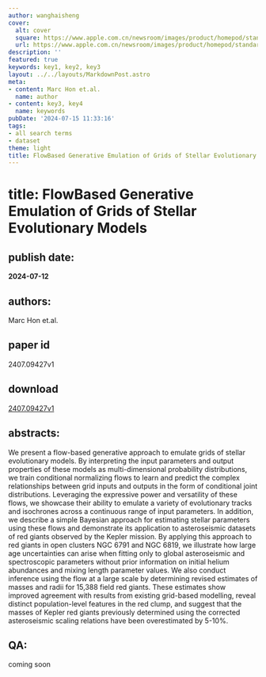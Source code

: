 ```yaml
---
author: wanghaisheng
cover:
  alt: cover
  square: https://www.apple.com.cn/newsroom/images/product/homepod/standard/Apple-HomePod-hero-230118_big.jpg.large_2x.jpg
  url: https://www.apple.com.cn/newsroom/images/product/homepod/standard/Apple-HomePod-hero-230118_big.jpg.large_2x.jpg
description: ''
featured: true
keywords: key1, key2, key3
layout: ../../layouts/MarkdownPost.astro
meta:
- content: Marc Hon et.al.
  name: author
- content: key3, key4
  name: keywords
pubDate: '2024-07-15 11:33:16'
tags:
- all search terms
- dataset
theme: light
title: FlowBased Generative Emulation of Grids of Stellar Evolutionary Models
---
```


# title: FlowBased Generative Emulation of Grids of Stellar Evolutionary Models 
## publish date: 
**2024-07-12** 
## authors: 
  Marc Hon et.al. 
## paper id
2407.09427v1
## download
[2407.09427v1](http://arxiv.org/abs/2407.09427v1)
## abstracts:
We present a flow-based generative approach to emulate grids of stellar evolutionary models. By interpreting the input parameters and output properties of these models as multi-dimensional probability distributions, we train conditional normalizing flows to learn and predict the complex relationships between grid inputs and outputs in the form of conditional joint distributions. Leveraging the expressive power and versatility of these flows, we showcase their ability to emulate a variety of evolutionary tracks and isochrones across a continuous range of input parameters. In addition, we describe a simple Bayesian approach for estimating stellar parameters using these flows and demonstrate its application to asteroseismic datasets of red giants observed by the Kepler mission. By applying this approach to red giants in open clusters NGC 6791 and NGC 6819, we illustrate how large age uncertainties can arise when fitting only to global asteroseismic and spectroscopic parameters without prior information on initial helium abundances and mixing length parameter values. We also conduct inference using the flow at a large scale by determining revised estimates of masses and radii for 15,388 field red giants. These estimates show improved agreement with results from existing grid-based modelling, reveal distinct population-level features in the red clump, and suggest that the masses of Kepler red giants previously determined using the corrected asteroseismic scaling relations have been overestimated by 5-10%.
## QA:
coming soon
